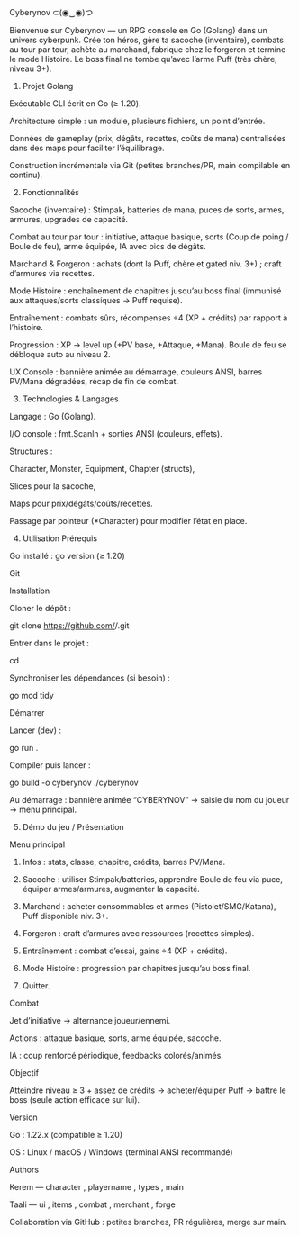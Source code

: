 Cyberynov ⊂(◉‿◉)つ

Bienvenue sur Cyberynov — un RPG console en Go (Golang) dans un univers cyberpunk.
Crée ton héros, gère ta sacoche (inventaire), combats au tour par tour, achète au marchand, fabrique chez le forgeron et termine le mode Histoire. Le boss final ne tombe qu’avec l’arme Puff (très chère, niveau 3+).

1) Projet Golang 

Exécutable CLI écrit en Go (≥ 1.20).

Architecture simple : un module, plusieurs fichiers, un point d’entrée.

Données de gameplay (prix, dégâts, recettes, coûts de mana) centralisées dans des maps pour faciliter l’équilibrage.

Construction incrémentale via Git (petites branches/PR, main compilable en continu).

2) Fonctionnalités 

Sacoche (inventaire) : Stimpak, batteries de mana, puces de sorts, armes, armures, upgrades de capacité.

Combat au tour par tour : initiative, attaque basique, sorts (Coup de poing / Boule de feu), arme équipée, IA avec pics de dégâts.

Marchand & Forgeron : achats (dont la Puff, chère et gated niv. 3+) ; craft d’armures via recettes.

Mode Histoire : enchaînement de chapitres jusqu’au boss final (immunisé aux attaques/sorts classiques → Puff requise).

Entraînement : combats sûrs, récompenses ÷4 (XP + crédits) par rapport à l’histoire.

Progression : XP → level up (+PV base, +Attaque, +Mana). Boule de feu se débloque auto au niveau 2.

UX Console : bannière animée au démarrage, couleurs ANSI, barres PV/Mana dégradées, récap de fin de combat.

3) Technologies & Langages 

Langage : Go (Golang).

I/O console : fmt.Scanln + sorties ANSI (couleurs, effets).

Structures :

Character, Monster, Equipment, Chapter (structs),

Slices pour la sacoche,

Maps pour prix/dégâts/coûts/recettes.

Passage par pointeur (*Character) pour modifier l’état en place.

4) Utilisation 
Prérequis

Go installé : go version (≥ 1.20)

Git

Installation

Cloner le dépôt :

git clone https://github.com/<org>/<repo>.git


Entrer dans le projet :

cd <repo>


Synchroniser les dépendances (si besoin) :

go mod tidy

Démarrer

Lancer (dev) :

go run .


Compiler puis lancer :

go build -o cyberynov
./cyberynov


Au démarrage : bannière animée “CYBERYNOV” → saisie du nom du joueur → menu principal.

5) Démo du jeu / Présentation 

Menu principal

1) Infos : stats, classe, chapitre, crédits, barres PV/Mana.

2) Sacoche : utiliser Stimpak/batteries, apprendre Boule de feu via puce, équiper armes/armures, augmenter la capacité.

3) Marchand : acheter consommables et armes (Pistolet/SMG/Katana), Puff disponible niv. 3+.

4) Forgeron : craft d’armures avec ressources (recettes simples).

5) Entraînement : combat d’essai, gains ÷4 (XP + crédits).

6) Mode Histoire : progression par chapitres jusqu’au boss final.

0) Quitter.

Combat

Jet d’initiative → alternance joueur/ennemi.

Actions : attaque basique, sorts, arme équipée, sacoche.

IA : coup renforcé périodique, feedbacks colorés/animés.

Objectif

Atteindre niveau ≥ 3 + assez de crédits → acheter/équiper Puff → battre le boss (seule action efficace sur lui).

Version 

Go : 1.22.x (compatible ≥ 1.20)

OS : Linux / macOS / Windows (terminal ANSI recommandé)

Authors 

Kerem  — character , playername , types , main

Taali — ui , items , combat , merchant , forge

Collaboration via GitHub : petites branches, PR régulières, merge sur main.